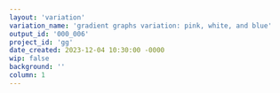 ```yaml
---
layout: 'variation'
variation_name: 'gradient graphs variation: pink, white, and blue'
output_id: '000_006'
project_id: 'gg'
date_created: 2023-12-04 10:30:00 -0000
wip: false
background: ''
column: 1
---
```


